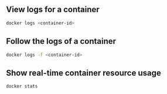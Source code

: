 ## View logs for a container

```bash
docker logs <container-id>
```

## Follow the logs of a container

```bash
docker logs -f <container-id>
```

## Show real-time container resource usage

```bash
docker stats
```
